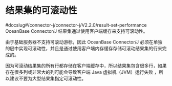 结果集的可滚动性 
=============================
#docslug#/connector-j/connector-j/V2.2.0/result-set-performance
OceanBase Connector/J 结果集通过使用客户端缓存来支持可滚动性。

由于基础服务器不支持可滚动游标，因此 OceanBase Connector/J 必须在单独的层中实现可滚动性，并且是通过使用客户端内存缓存存储可滚动结果集的行来完成的。

因为可滚动结果集的所有行都存储在客户端缓存中，所以结果集包含很多行，如果存在很多列或非常大的列可能会导致客户端 Java 虚拟机（JVM）运行失败 ，所以建议不要为大型结果集指定可滚动性。

